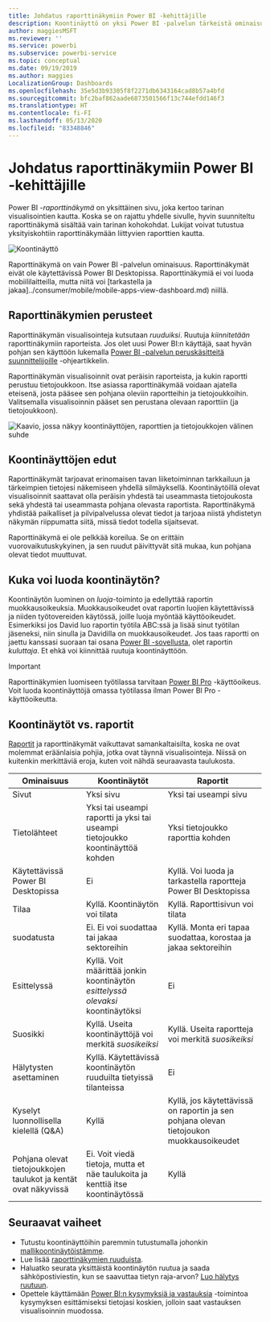 ```yaml
---
title: Johdatus raporttinäkymiin Power BI -kehittäjille
description: Koontinäyttö on yksi Power BI -palvelun tärkeistä ominaisuuksista. Raporttinäkymä on yksittäinen sivu, jossa kerrotaan tarina visualisointien kautta.
author: maggiesMSFT
ms.reviewer: ''
ms.service: powerbi
ms.subservice: powerbi-service
ms.topic: conceptual
ms.date: 09/19/2019
ms.author: maggies
LocalizationGroup: Dashboards
ms.openlocfilehash: 35e5d3b93305f8f2271db6343164cad8b57a4bfd
ms.sourcegitcommit: bfc2baf862aade6873501566f13c744efdd146f3
ms.translationtype: HT
ms.contentlocale: fi-FI
ms.lasthandoff: 05/13/2020
ms.locfileid: "83348846"
---
```

# <a name="introduction-to-dashboards-for-power-bi-designers"></a>Johdatus raporttinäkymiin Power BI -kehittäjille

Power BI -*raporttinäkymä* on yksittäinen sivu, joka kertoo tarinan visualisointien kautta. Koska se on rajattu yhdelle sivulle, hyvin suunniteltu raporttinäkymä sisältää vain tarinan kohokohdat. Lukijat voivat tutustua yksityiskohtiin raporttinäkymään liittyvien raporttien kautta.

![Koontinäyttö](media/service-dashboards/power-bi-dashboard2.png)

Raporttinäkymä on vain Power BI -palvelun ominaisuus. Raporttinäkymät eivät ole käytettävissä Power BI Desktopissa. Raporttinäkymiä ei voi luoda mobiililaitteilla, mutta niitä voi [tarkastella ja jakaa]../consumer/mobile/mobile-apps-view-dashboard.md) niillä.

## <a name="dashboard-basics"></a>Raporttinäkymien perusteet 

Raporttinäkymän visualisointeja kutsutaan *ruuduiksi*. Ruutuja *kiinnitetään* raporttinäkymiin raporteista. Jos olet uusi Power BI:n käyttäjä, saat hyvän pohjan sen käyttöön lukemalla [Power BI -palvelun peruskäsitteitä suunnittelijoille](../fundamentals/service-basic-concepts.md) -ohjeartikkelin.

Raporttinäkymän visualisoinnit ovat peräisin raporteista, ja kukin raportti perustuu tietojoukkoon. Itse asiassa raporttinäkymää voidaan ajatella eteisenä, josta pääsee sen pohjana oleviin raportteihin ja tietojoukkoihin. Valitsemalla visualisoinnin pääset sen perustana olevaan raporttiin (ja tietojoukkoon).

![Kaavio, jossa näkyy koontinäyttöjen, raporttien ja tietojoukkojen välinen suhde](media/service-dashboards/power-bi-diagram.png)

## <a name="advantages-of-dashboards"></a>Koontinäyttöjen edut
Raporttinäkymät tarjoavat erinomaisen tavan liiketoiminnan tarkkailuun ja tärkeimpien tietojesi näkemiseen yhdellä silmäyksellä. Koontinäytöillä olevat visualisoinnit saattavat olla peräisin yhdestä tai useammasta tietojoukosta sekä yhdestä tai useammasta pohjana olevasta raportista. Raporttinäkymä yhdistää paikalliset ja pilvipalvelussa olevat tiedot ja tarjoaa niistä yhdistetyn näkymän riippumatta siitä, missä tiedot todella sijaitsevat.

Raporttinäkymä ei ole pelkkää koreilua. Se on erittäin vuorovaikutuskykyinen, ja sen ruudut päivittyvät sitä mukaa, kun pohjana olevat tiedot muuttuvat.

## <a name="who-can-create-a-dashboard"></a>Kuka voi luoda koontinäytön?
Koontinäytön luominen on *luoja*-toiminto ja edellyttää raportin muokkausoikeuksia. Muokkausoikeudet ovat raportin luojien käytettävissä ja niiden työtovereiden käytössä, joille luoja myöntää käyttöoikeudet. Esimerkiksi jos David luo raportin työtila ABC:ssä ja lisää sinut työtilan jäseneksi, niin sinulla ja Davidilla on muokkausoikeudet. Jos taas raportti on jaettu kanssasi suoraan tai osana [Power BI -sovellusta](../collaborate-share/service-create-distribute-apps.md), olet raportin *kuluttaja*. Et ehkä voi kiinnittää ruutuja koontinäyttöön. 

> [!IMPORTANT]
> Raporttinäkymien luomiseen työtilassa tarvitaan [Power BI Pro](../fundamentals/service-features-license-type.md) -käyttöoikeus. Voit luoda koontinäyttöjä omassa työtilassa ilman Power BI Pro -käyttöoikeutta.


## <a name="dashboards-versus-reports"></a>Koontinäytöt vs. raportit
[Raportit](../consumer/end-user-reports.md) ja raporttinäkymät vaikuttavat samankaltaisilta, koska ne ovat molemmat eräänlaisia pohjia, jotka ovat täynnä visualisointeja. Niissä on kuitenkin merkittäviä eroja, kuten voit nähdä seuraavasta taulukosta.

| **Ominaisuus** | **Koontinäytöt** | **Raportit** |
| --- | --- | --- |
| Sivut |Yksi sivu |Yksi tai useampi sivu |
| Tietolähteet |Yksi tai useampi raportti ja yksi tai useampi tietojoukko koontinäyttöä kohden |Yksi tietojoukko raporttia kohden |
| Käytettävissä Power BI Desktopissa |Ei | Kyllä. Voi luoda ja tarkastella raportteja Power BI Desktopissa |
| Tilaa |Kyllä. Koontinäytön voi tilata |Kyllä. Raporttisivun voi tilata |
| suodatusta |Ei. Ei voi suodattaa tai jakaa sektoreihin |Kyllä. Monta eri tapaa suodattaa, korostaa ja jakaa sektoreihin |
| Esittelyssä |Kyllä. Voit määrittää jonkin koontinäytön *esittelyssä olevaksi* koontinäytöksi |Ei |
| Suosikki | Kyllä. Useita koontinäyttöjä voi merkitä *suosikeiksi* | Kyllä. Useita raportteja voi merkitä *suosikeiksi*
| Hälytysten asettaminen |Kyllä. Käytettävissä koontinäytön ruuduilta tietyissä tilanteissa |Ei |
| Kyselyt luonnollisella kielellä (Q&A) |Kyllä | Kyllä, jos käytettävissä on raportin ja sen pohjana olevan tietojoukon muokkausoikeudet |
| Pohjana olevat tietojoukkojen taulukot ja kentät ovat näkyvissä |Ei. Voit viedä tietoja, mutta et näe taulukoita ja kenttiä itse koontinäytössä |Kyllä |


## <a name="next-steps"></a>Seuraavat vaiheet
* Tutustu koontinäyttöihin paremmin tutustumalla johonkin [mallikoontinäytöistämme](sample-tutorial-connect-to-the-samples.md).
* Lue lisää [raporttinäkymien ruuduista](service-dashboard-tiles.md).
* Haluatko seurata yksittäistä koontinäytön ruutua ja saada sähköpostiviestin, kun se saavuttaa tietyn raja-arvon? [Luo hälytys ruutuun](service-set-data-alerts.md).
* Opettele käyttämään [Power BI:n kysymyksiä ja vastauksia](power-bi-tutorial-q-and-a.md) -toimintoa kysymyksen esittämiseksi tietojasi koskien, jolloin saat vastauksen visualisoinnin muodossa.
